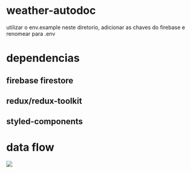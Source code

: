 # weather-autodoc

utilizar o env.example neste diretorio, adicionar as chaves do firebase e renomear para .env

# dependencias

## firebase firestore
## redux/redux-toolkit
## styled-components

# data flow
![](https://i.imgur.com/E91tAHx.png)
